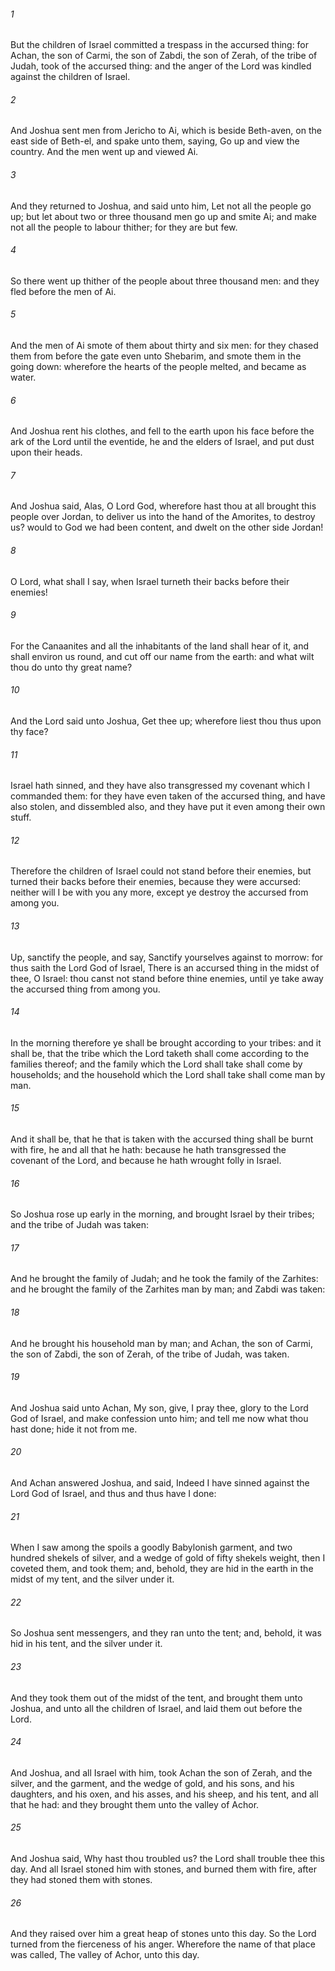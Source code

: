 ###### 1
But the children of Israel committed a trespass in the accursed thing: for Achan, the son of Carmi, the son of Zabdi, the son of Zerah, of the tribe of Judah, took of the accursed thing: and the anger of the Lord was kindled against the children of Israel.

###### 2
And Joshua sent men from Jericho to Ai, which is beside Beth-aven, on the east side of Beth-el, and spake unto them, saying, Go up and view the country. And the men went up and viewed Ai.

###### 3
And they returned to Joshua, and said unto him, Let not all the people go up; but let about two or three thousand men go up and smite Ai; and make not all the people to labour thither; for they are but few.

###### 4
So there went up thither of the people about three thousand men: and they fled before the men of Ai.

###### 5
And the men of Ai smote of them about thirty and six men: for they chased them from before the gate even unto Shebarim, and smote them in the going down: wherefore the hearts of the people melted, and became as water.

###### 6
And Joshua rent his clothes, and fell to the earth upon his face before the ark of the Lord until the eventide, he and the elders of Israel, and put dust upon their heads.

###### 7
And Joshua said, Alas, O Lord God, wherefore hast thou at all brought this people over Jordan, to deliver us into the hand of the Amorites, to destroy us? would to God we had been content, and dwelt on the other side Jordan!

###### 8
O Lord, what shall I say, when Israel turneth their backs before their enemies!

###### 9
For the Canaanites and all the inhabitants of the land shall hear of it, and shall environ us round, and cut off our name from the earth: and what wilt thou do unto thy great name?

###### 10
And the Lord said unto Joshua, Get thee up; wherefore liest thou thus upon thy face?

###### 11
Israel hath sinned, and they have also transgressed my covenant which I commanded them: for they have even taken of the accursed thing, and have also stolen, and dissembled also, and they have put it even among their own stuff.

###### 12
Therefore the children of Israel could not stand before their enemies, but turned their backs before their enemies, because they were accursed: neither will I be with you any more, except ye destroy the accursed from among you.

###### 13
Up, sanctify the people, and say, Sanctify yourselves against to morrow: for thus saith the Lord God of Israel, There is an accursed thing in the midst of thee, O Israel: thou canst not stand before thine enemies, until ye take away the accursed thing from among you.

###### 14
In the morning therefore ye shall be brought according to your tribes: and it shall be, that the tribe which the Lord taketh shall come according to the families thereof; and the family which the Lord shall take shall come by households; and the household which the Lord shall take shall come man by man.

###### 15
And it shall be, that he that is taken with the accursed thing shall be burnt with fire, he and all that he hath: because he hath transgressed the covenant of the Lord, and because he hath wrought folly in Israel.

###### 16
So Joshua rose up early in the morning, and brought Israel by their tribes; and the tribe of Judah was taken:

###### 17
And he brought the family of Judah; and he took the family of the Zarhites: and he brought the family of the Zarhites man by man; and Zabdi was taken:

###### 18
And he brought his household man by man; and Achan, the son of Carmi, the son of Zabdi, the son of Zerah, of the tribe of Judah, was taken.

###### 19
And Joshua said unto Achan, My son, give, I pray thee, glory to the Lord God of Israel, and make confession unto him; and tell me now what thou hast done; hide it not from me.

###### 20
And Achan answered Joshua, and said, Indeed I have sinned against the Lord God of Israel, and thus and thus have I done:

###### 21
When I saw among the spoils a goodly Babylonish garment, and two hundred shekels of silver, and a wedge of gold of fifty shekels weight, then I coveted them, and took them; and, behold, they are hid in the earth in the midst of my tent, and the silver under it.

###### 22
So Joshua sent messengers, and they ran unto the tent; and, behold, it was hid in his tent, and the silver under it.

###### 23
And they took them out of the midst of the tent, and brought them unto Joshua, and unto all the children of Israel, and laid them out before the Lord.

###### 24
And Joshua, and all Israel with him, took Achan the son of Zerah, and the silver, and the garment, and the wedge of gold, and his sons, and his daughters, and his oxen, and his asses, and his sheep, and his tent, and all that he had: and they brought them unto the valley of Achor.

###### 25
And Joshua said, Why hast thou troubled us? the Lord shall trouble thee this day. And all Israel stoned him with stones, and burned them with fire, after they had stoned them with stones.

###### 26
And they raised over him a great heap of stones unto this day. So the Lord turned from the fierceness of his anger. Wherefore the name of that place was called, The valley of Achor, unto this day.

